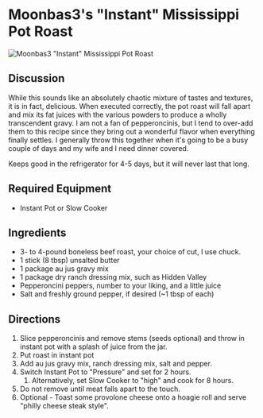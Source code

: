 # Moonbas3's "Instant" Mississippi Pot Roast

![Moonbas3 "Instant" Mississippi Pot Roast](https://i.imgur.com/C9hp4Wk.jpg)

## Discussion

While this sounds like an absolutely chaotic mixture of tastes and textures, it is in fact, delicious. When executed correctly, the pot roast will fall apart and mix its fat juices with the various powders to produce a wholly transcendent gravy. I am not a fan of pepperoncinis, but I tend to over-add them to this recipe since they bring out a wonderful flavor when everything finally settles. I generally throw this together when it's going to be a busy couple of days and my wife and I need dinner covered.

Keeps good in the refrigerator for 4-5 days, but it will never last that long.

## Required Equipment

* Instant Pot or Slow Cooker

## Ingredients

* 3- to 4-pound boneless beef roast, your choice of cut, I use chuck.
* 1 stick (8 tbsp) unsalted butter
* 1 package au jus gravy mix
* 1 package dry ranch dressing mix, such as Hidden Valley
* Pepperoncini peppers, number to your liking, and a little juice
* Salt and freshly ground pepper, if desired (~1 tbsp of each)

## Directions

1. Slice pepperoncinis and remove stems (seeds optional) and throw in instant pot with a splash of juice from the jar.
1. Put roast in instant pot
2. Add au jus gravy mix, ranch dressing mix, salt and pepper.
3. Switch Instant Pot to "Pressure" and set for 2 hours.
    1. Alternatively, set Slow Cooker to "high" and cook for 8 hours.
4. Do not remove until meat falls apart to the touch.
5. Optional - Toast some provolone cheese onto a hoagie roll and serve "philly cheese steak style".
